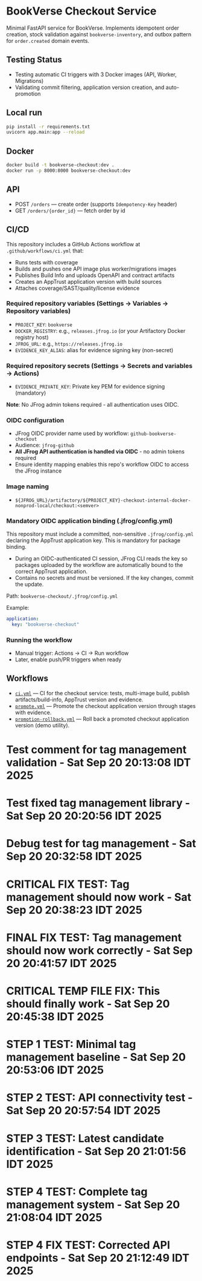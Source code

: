 # BookVerse Checkout Service

Minimal FastAPI service for BookVerse. Implements idempotent order creation,
stock validation against `bookverse-inventory`, and outbox pattern for
`order.created` domain events.

## Testing Status
- Testing automatic CI triggers with 3 Docker images (API, Worker, Migrations)
- Validating commit filtering, application version creation, and auto-promotion

## Local run

```bash
pip install -r requirements.txt
uvicorn app.main:app --reload
```

## Docker

```bash
docker build -t bookverse-checkout:dev .
docker run -p 8000:8000 bookverse-checkout:dev
```

## API

- POST `/orders` — create order (supports `Idempotency-Key` header)
- GET `/orders/{order_id}` — fetch order by id

## CI/CD

This repository includes a GitHub Actions workflow at `.github/workflows/ci.yml` that:

- Runs tests with coverage
- Builds and pushes one API image plus worker/migrations images
- Publishes Build Info and uploads OpenAPI and contract artifacts
- Creates an AppTrust application version with build sources
- Attaches coverage/SAST/quality/license evidence

### Required repository variables (Settings → Variables → Repository variables)

- `PROJECT_KEY`: `bookverse`
- `DOCKER_REGISTRY`: e.g., `releases.jfrog.io` (or your Artifactory Docker registry host)
- `JFROG_URL`: e.g., `https://releases.jfrog.io`
- `EVIDENCE_KEY_ALIAS`: alias for evidence signing key (non-secret)

### Required repository secrets (Settings → Secrets and variables → Actions)

- `EVIDENCE_PRIVATE_KEY`: Private key PEM for evidence signing (mandatory)

**Note**: No JFrog admin tokens required - all authentication uses OIDC.

### OIDC configuration

- JFrog OIDC provider name used by workflow: `github-bookverse-checkout`
- Audience: `jfrog-github`
- **All JFrog API authentication is handled via OIDC** - no admin tokens required
- Ensure identity mapping enables this repo's workflow OIDC to access the JFrog instance

### Image naming

- `${JFROG_URL}/artifactory/${PROJECT_KEY}-checkout-internal-docker-nonprod-local/checkout:<semver>`

### Mandatory OIDC application binding (.jfrog/config.yml)

This repository must include a committed, non-sensitive `.jfrog/config.yml` declaring the AppTrust application key. This is mandatory for package binding.

- During an OIDC-authenticated CI session, JFrog CLI reads the key so packages uploaded by the workflow are automatically bound to the correct AppTrust application.
- Contains no secrets and must be versioned. If the key changes, commit the update.

Path: `bookverse-checkout/.jfrog/config.yml`

Example:

```yaml
application:
  key: "bookverse-checkout"
```

### Running the workflow

- Manual trigger: Actions → CI → Run workflow
- Later, enable push/PR triggers when ready

## Workflows

- [`ci.yml`](.github/workflows/ci.yml) — CI for the checkout service: tests, multi-image build, publish artifacts/build-info, AppTrust version and evidence.
- [`promote.yml`](.github/workflows/promote.yml) — Promote the checkout application version through stages with evidence.
- [`promotion-rollback.yml`](.github/workflows/promotion-rollback.yml) — Roll back a promoted checkout application version (demo utility).
# Test comment for tag management validation - Sat Sep 20 20:13:08 IDT 2025
# Test fixed tag management library - Sat Sep 20 20:20:56 IDT 2025
# Debug test for tag management - Sat Sep 20 20:32:58 IDT 2025
# CRITICAL FIX TEST: Tag management should now work - Sat Sep 20 20:38:23 IDT 2025
# FINAL FIX TEST: Tag management should now work correctly - Sat Sep 20 20:41:57 IDT 2025
# CRITICAL TEMP FILE FIX: This should finally work - Sat Sep 20 20:45:38 IDT 2025
# STEP 1 TEST: Minimal tag management baseline - Sat Sep 20 20:53:06 IDT 2025
# STEP 2 TEST: API connectivity test - Sat Sep 20 20:57:54 IDT 2025
# STEP 3 TEST: Latest candidate identification - Sat Sep 20 21:01:56 IDT 2025
# STEP 4 TEST: Complete tag management system - Sat Sep 20 21:08:04 IDT 2025
# STEP 4 FIX TEST: Corrected API endpoints - Sat Sep 20 21:12:49 IDT 2025
